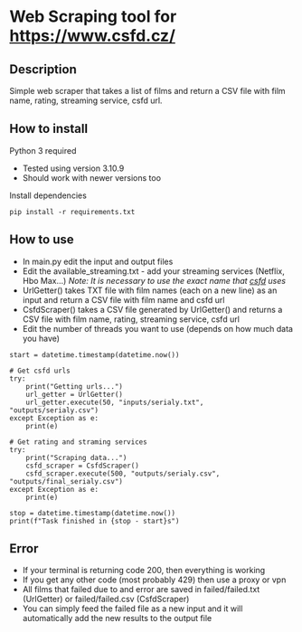 # Web Scraping tool for https://www.csfd.cz/
## Description
Simple web scraper that takes a list of films and return a CSV file with film name, rating, streaming service, csfd url.
## How to install
Python 3 required
- Tested using version 3.10.9
- Should work with newer versions too

Install dependencies
```
pip install -r requirements.txt
```
## How to use
- In main.py edit the input and output files
- Edit the available_streaming.txt - add your streaming services (Netflix, Hbo Max...) _Note: It is necessary to use the exact name that [csfd](https://www.csfd.cz/) uses_ 
- UrlGetter() takes TXT file with film names (each on a new line) as an input and return a CSV file with film name and csfd url
- CsfdScraper() takes a CSV file generated by UrlGetter() and returns a CSV file with film name, rating, streaming service, csfd url
- Edit the number of threads you want to use (depends on how much data you have)
```
start = datetime.timestamp(datetime.now())

# Get csfd urls
try:
    print("Getting urls...")
    url_getter = UrlGetter()
    url_getter.execute(50, "inputs/serialy.txt", "outputs/serialy.csv")
except Exception as e:
    print(e)

# Get rating and straming services
try:
    print("Scraping data...")
    csfd_scraper = CsfdScraper()
    csfd_scraper.execute(500, "outputs/serialy.csv", "outputs/final_serialy.csv")
except Exception as e:
    print(e)

stop = datetime.timestamp(datetime.now())
print(f"Task finished in {stop - start}s")
```
## Error
- If your terminal is returning code 200, then everything is working
- If you get any other code (most probably 429) then use a proxy or vpn
- All films that failed due to and error are saved in failed/failed.txt (UrlGetter) or failed/failed.csv (CsfdScraper)
- You can simply feed the failed file as a new input and it will automatically add the new results to the output file
